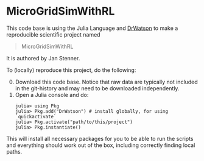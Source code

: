 # MicroGridSimWithRL

This code base is using the Julia Language and [DrWatson](https://juliadynamics.github.io/DrWatson.jl/stable/)
to make a reproducible scientific project named
> MicroGridSimWithRL

It is authored by Jan Stenner.

To (locally) reproduce this project, do the following:

0. Download this code base. Notice that raw data are typically not included in the
   git-history and may need to be downloaded independently.
1. Open a Julia console and do:
   ```
   julia> using Pkg
   julia> Pkg.add("DrWatson") # install globally, for using `quickactivate`
   julia> Pkg.activate("path/to/this/project")
   julia> Pkg.instantiate()
   ```

This will install all necessary packages for you to be able to run the scripts and
everything should work out of the box, including correctly finding local paths.
